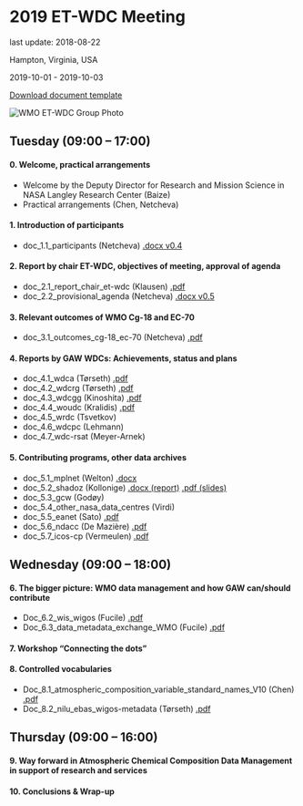 # 2019 ET-WDC Meeting
last update: 2018-08-22

Hampton, Virginia, USA

2019-10-01 - 2019-10-03

[Download document template](Doc_n.m_title_author_vx.y.dotx)

![WMO ET-WDC Group Photo](20191002_175659.jpg "WMO ET-WDC Group Photo")

## Tuesday (09:00 – 17:00)
#### 0. Welcome, practical arrangements 
* Welcome by the Deputy Director for Research and Mission Science in NASA Langley Research Center (Baize)
* Practical arrangements (Chen, Netcheva)

#### 1. Introduction of participants 
* doc_1.1_participants (Netcheva) [.docx v0.4](Doc_1.1_Provisional_list_of_participants_v0.4.docx)

#### 2. Report by chair ET-WDC, objectives of meeting, approval of agenda 
* doc_2.1_report_chair_et-wdc (Klausen) [.pdf](Doc_2.1_Report_chair_ET-WDC_v1.0.pdf)
* doc_2.2_provisional_agenda (Netcheva) [.docx v0.5](Doc_2.2_Provisional_agenda_v0.5.docx)

#### 3. Relevant outcomes of WMO Cg-18 and EC-70
* doc_3.1_outcomes_cg-18_ec-70 (Netcheva) [.pdf](Doc_3.1_outcomes_cg-18_ec-70_ET-WDC_2019.pdf)

#### 4. Reports by GAW WDCs: Achievements, status and plans
* doc_4.1_wdca (Tørseth) [.pdf](Doc_4.1_WDCA_ET-WDC_2019.pdf)
* doc_4.2_wdcrg (Tørseth) [.pdf](Doc_4.2_WDCRG_ET-WDC_2019.pdf)
* doc_4.3_wdcgg (Kinoshita) [.pdf](Doc_4.3_WDCGG_ET-WDC_2019.pdf)
* doc_4.4_woudc (Kralidis) [.pdf](Doc_4.4_WOUDC_ET-WDC_2019.pdf)
* doc_4.5_wrdc (Tsvetkov) []()
* doc_4.6_wdcpc (Lehmann) []()
* doc_4.7_wdc-rsat (Meyer-Arnek) []()

#### 5. Contributing programs, other data archives
* doc_5.1_mplnet (Welton) [.docx](Doc_5.1_MPLNET_GALION_ET-WDC_2019.docx)
* doc_5.2_shadoz (Kollonige) [.docx (report)](Doc_5.2_SHADOZ_ET-WDC_2019.docx) [.pdf (slides)](Doc_5.2_SHADOZ_ET-WDC_2019.pdf)
* doc_5.3_gcw (Godøy) []()
* doc_5.4_other_nasa_data_centres (Virdi) []()
* doc_5.5_eanet (Sato) [.pdf](Doc_5.5_EANET_ET-WDC_2019.pdf)
* doc_5.6_ndacc (De Mazière) [.pdf](Doc_5.6_NDACC.pdf)
* doc_5.7_icos-cp (Vermeulen) [.pdf](Doc_5.7_ICOS-CP_ET-WDC_2019.pdf)


## Wednesday (09:00 – 18:00)
#### 6. The bigger picture: WMO data management and how GAW can/should contribute
* Doc_6.2_wis_wigos (Fucile) [.pdf](Doc_6.2_WIS_WIGOS_ET-WDC_2019.pdf)
* Doc_6.3_data_metadata_exchange_WMO (Fucile) [.pdf](Doc_6.3_data_metadata_exchange_WMO.pdf)

#### 7. Workshop “Connecting the dots”

#### 8. Controlled vocabularies
* Doc_8.1_atmospheric_composition_variable_standard_names_V10 (Chen) [.pdf](Doc_8.1_atmospheric_composition_variable_standard_names.pptx)
* Doc_8.2_nilu_ebas_wigos-metadata (Tørseth) [.pdf](Doc_8.2_nilu_ebas_wigos-metadata_ET-WDC_2019.pdf)

## Thursday (09:00 – 16:00)
#### 9. Way forward in Atmospheric Chemical Composition Data Management in support of research and services

#### 10. Conclusions & Wrap-up
